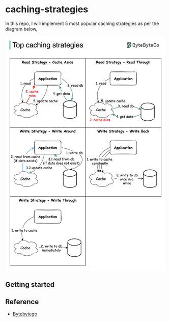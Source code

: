 # caching-strategies

In this repo, I will implement 5 most popular caching strategies as per the diagram below,

![alt text](assets/caching-strategies.jpg "Title")

## Getting started

## Reference
- [Bytebytego](https://blog.bytebytego.com/)